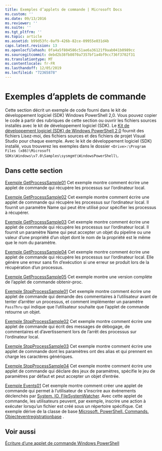 ```yaml
---
title: Exemples d’applets de commande | Microsoft Docs
ms.custom: ''
ms.date: 09/13/2016
ms.reviewer: ''
ms.suite: ''
ms.tgt_pltfrm: ''
ms.topic: article
ms.assetid: b99d53fc-0af9-426b-82ce-09955e031d4b
caps.latest.revision: 13
ms.openlocfilehash: 0fa4a5f804586c51ae6a36121f9aab041b0989cc
ms.sourcegitcommit: debd2b38fb8070a7357bf1a4bf9cc736f3702f31
ms.translationtype: MT
ms.contentlocale: fr-FR
ms.lasthandoff: 12/05/2019
ms.locfileid: "72365878"
---
```

# <a name="cmdlet-samples"></a>Exemples d’applets de commande

Cette section décrit un exemple de code fourni dans le kit de développement logiciel (SDK) Windows PowerShell 2,0. Vous pouvez copier le code à partir des rubriques de cette section ou ouvrir les fichiers sources installés avec le kit de développement logiciel (SDK). Le [Kit de développement logiciel (SDK) de Windows PowerShell 2,0](https://www.microsoft.com/en-us/download/details.aspx?id=2560) fournit des fichiers Lisez-moi, des fichiers sources et des fichiers de projet Visual Studio pour chaque exemple. Avec le kit de développement logiciel (SDK) installé, vous trouverez les exemples dans le dossier `<Drive>:\Program Files (x86)\Microsoft SDKs\Windows\v7.0\Samples\sysmgmt\WindowsPowerShell\`.

## <a name="in-this-section"></a>Dans cette section

[Exemple GetProcessSample01](./getprocesssample01-sample.md) Cet exemple montre comment écrire une applet de commande qui récupère les processus sur l’ordinateur local.

[Exemple GetProcessSample02](./getprocesssample02-sample.md) Cet exemple montre comment écrire une applet de commande qui récupère les processus sur l’ordinateur local. Il fournit un paramètre Name qui peut être utilisé pour spécifier les processus à récupérer.

[Exemple GetProcessSample03](./getprocesssample03-sample.md) Cet exemple montre comment écrire une applet de commande qui récupère les processus sur l’ordinateur local. Il fournit un paramètre Name qui peut accepter un objet du pipeline ou une valeur d’une propriété d’un objet dont le nom de la propriété est le même que le nom du paramètre.

[Exemple GetProcessSample04](./getprocesssample04-sample.md) Cet exemple montre comment écrire une applet de commande qui récupère les processus sur l’ordinateur local. Elle génère une erreur sans fin d’exécution si une erreur se produit lors de la récupération d’un processus.

[Exemple GetProcessSample05](./getprocesssample05-sample.md) Cet exemple montre une version complète de l’applet de commande obtenir-proc.

[Exemple StopProcessSample01](./stopprocesssample01-sample.md) Cet exemple montre comment écrire une applet de commande qui demande des commentaires à l’utilisateur avant de tenter d’arrêter un processus, et comment implémenter un paramètre `PassThru` qui indique que l’utilisateur souhaite que l’applet de commande retourne un objet.

[Exemple StopProcessSample02](./stopprocesssample02-sample.md) Cet exemple montre comment écrire une applet de commande qui écrit des messages de débogage, de commentaires et d’avertissement lors de l’arrêt des processus sur l’ordinateur local.

[Exemple StopProcessSample03](./stopprocesssample03-sample.md) Cet exemple montre comment écrire une applet de commande dont les paramètres ont des alias et qui prennent en charge les caractères génériques.

[Exemple StopProcessSample04](./stopprocesssample04-sample.md) Cet exemple montre comment écrire une applet de commande qui déclare des jeux de paramètres, spécifie le jeu de paramètres par défaut et peut accepter un objet d’entrée.

[Exemple Events01](./events01-sample.md) Cet exemple montre comment créer une applet de commande qui permet à l’utilisateur de s’inscrire aux événements déclenchés par [System. IO. FileSystemWatcher](/dotnet/api/System.IO.FileSystemWatcher). Avec cette applet de commande, les utilisateurs peuvent, par exemple, inscrire une action à exécuter lorsqu’un fichier est créé sous un répertoire spécifique. Cet exemple dérive de la classe de base [Microsoft. PowerShell. Commands. Objecteventregistrationbase](/dotnet/api/Microsoft.PowerShell.Commands.ObjectEventRegistrationBase) .

## <a name="see-also"></a>Voir aussi

[Écriture d’une applet de commande Windows PowerShell](./writing-a-windows-powershell-cmdlet.md)
